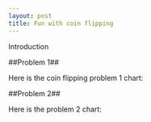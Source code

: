 ```yaml
---
layout: post
title: Fun with coin flipping
---
```

Introduction

##Problem 1##

Here is the coin flipping problem 1 chart:

<script type="text/javascript" src="//ajax.googleapis.com/ajax/static/modules/gviz/1.0/chart.js"> {"dataSourceUrl":"//docs.google.com/spreadsheet/tq?key=0Aviq84mNTIzZdHBfblhIYmdwenBLY3JUWmdfXzNVMmc&transpose=1&headers=1&range=A1%3AE33&gid=0&pub=1","options":{"titleTextStyle":{"bold":true,"color":"#000","fontSize":16},"series":{"0":{"errorBars":{"errorType":"none"},"targetAxisIndex":0}},"animation":{"duration":500},"width":640,"hAxis":{"useFormatFromData":true,"title":"Number of iterations","minValue":null,"viewWindowMode":null,"viewWindow":null,"maxValue":null},"vAxes":[{"useFormatFromData":true,"title":"Dues (dollars)","minValue":null,"logScale":false,"viewWindow":{"max":null,"min":null},"maxValue":null},{"useFormatFromData":true,"minValue":null,"logScale":false,"viewWindow":{"max":null,"min":null},"maxValue":null}],"booleanRole":"certainty","title":"Average dues for each head/tail sequence","height":250,"domainAxis":{"direction":1},"legend":"right","focusTarget":"series","useFirstColumnAsDomain":true,"isStacked":false,"tooltip":{}},"state":{},"view":{"columns":[{"calc":"stringify","sourceColumn":0,"type":"string"},1,2,3,4,5,6,7,8,9,10,11,12,13,14,15,16,17,18,19,20,21,22,23,24,25,26,27,28,29,30,31,32]},"isDefaultVisualization":false,"chartType":"ColumnChart","chartName":"Chart 1"} </script>
##Problem 2##

Here is the problem 2 chart:

<script type="text/javascript" src="//ajax.googleapis.com/ajax/static/modules/gviz/1.0/chart.js"> {"dataSourceUrl":"//docs.google.com/spreadsheet/tq?key=0Aviq84mNTIzZdHBfblhIYmdwenBLY3JUWmdfXzNVMmc&transpose=1&headers=1&range=A1%3AE33&gid=2&pub=1","options":{"vAxes":[{"useFormatFromData":true,"title":"Percent of games won","minValue":null,"viewWindow":{"max":null,"min":null},"maxValue":null},{"useFormatFromData":true,"minValue":null,"viewWindow":{"max":null,"min":null},"maxValue":null}],"titleTextStyle":{"bold":true,"color":"#000","fontSize":16},"booleanRole":"certainty","title":"Best head/tail sequence for a coin flipping tournament","height":250,"animation":{"duration":0},"legend":"right","width":640,"useFirstColumnAsDomain":true,"hAxis":{"useFormatFromData":true,"title":"Number of iterations","minValue":null,"viewWindowMode":null,"viewWindow":null,"maxValue":null},"isStacked":false,"tooltip":{"trigger":"none"},"focusTarget":"series"},"state":{},"view":{"columns":[{"calc":"stringify","type":"string","sourceColumn":0},1,2,3,4,5,6,7,8,9,10,11,12,13,14,15,16,17,18,19,20,21,22,23,24,25,26,27,28,29,30,31,32]},"isDefaultVisualization":false,"chartType":"ColumnChart","chartName":"Chart 2"} </script>
